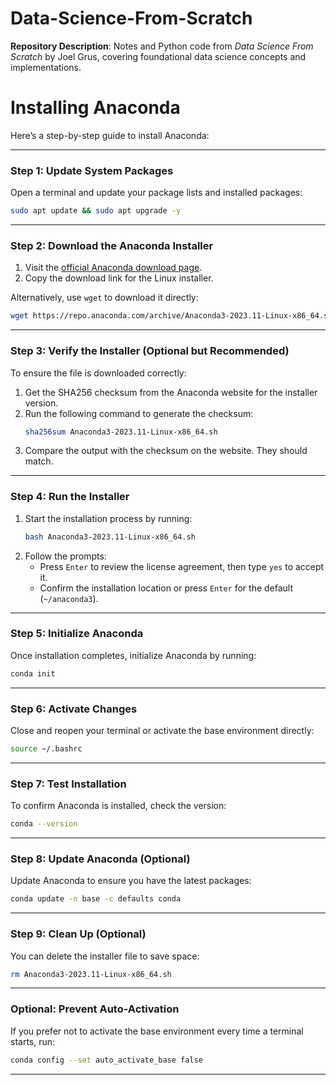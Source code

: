 # Data-Science-From-Scratch
**Repository Description**:   Notes and Python code from *Data Science From Scratch* by Joel Grus, covering foundational data science concepts and implementations.

# Installing Anaconda

Here’s a step-by-step guide to install Anaconda:

---

### **Step 1: Update System Packages**
Open a terminal and update your package lists and installed packages:
```bash
sudo apt update && sudo apt upgrade -y
```

---

### **Step 2: Download the Anaconda Installer**
1. Visit the [official Anaconda download page](https://www.anaconda.com/download/success).
2. Copy the download link for the Linux installer.

Alternatively, use `wget` to download it directly:
```bash
wget https://repo.anaconda.com/archive/Anaconda3-2023.11-Linux-x86_64.sh
```

---

### **Step 3: Verify the Installer (Optional but Recommended)**
To ensure the file is downloaded correctly:
1. Get the SHA256 checksum from the Anaconda website for the installer version.
2. Run the following command to generate the checksum:
   ```bash
   sha256sum Anaconda3-2023.11-Linux-x86_64.sh
   ```
3. Compare the output with the checksum on the website. They should match.

---

### **Step 4: Run the Installer**
1. Start the installation process by running:
   ```bash
   bash Anaconda3-2023.11-Linux-x86_64.sh
   ```
2. Follow the prompts:
   - Press `Enter` to review the license agreement, then type `yes` to accept it.
   - Confirm the installation location or press `Enter` for the default (`~/anaconda3`).

---

### **Step 5: Initialize Anaconda**
Once installation completes, initialize Anaconda by running:
```bash
conda init
```

---

### **Step 6: Activate Changes**
Close and reopen your terminal or activate the base environment directly:
```bash
source ~/.bashrc
```

---

### **Step 7: Test Installation**
To confirm Anaconda is installed, check the version:
```bash
conda --version
```

---

### **Step 8: Update Anaconda (Optional)**
Update Anaconda to ensure you have the latest packages:
```bash
conda update -n base -c defaults conda
```

---

### **Step 9: Clean Up (Optional)**
You can delete the installer file to save space:
```bash
rm Anaconda3-2023.11-Linux-x86_64.sh
```

---

### **Optional: Prevent Auto-Activation**
If you prefer not to activate the base environment every time a terminal starts, run:
```bash
conda config --set auto_activate_base false
```

---